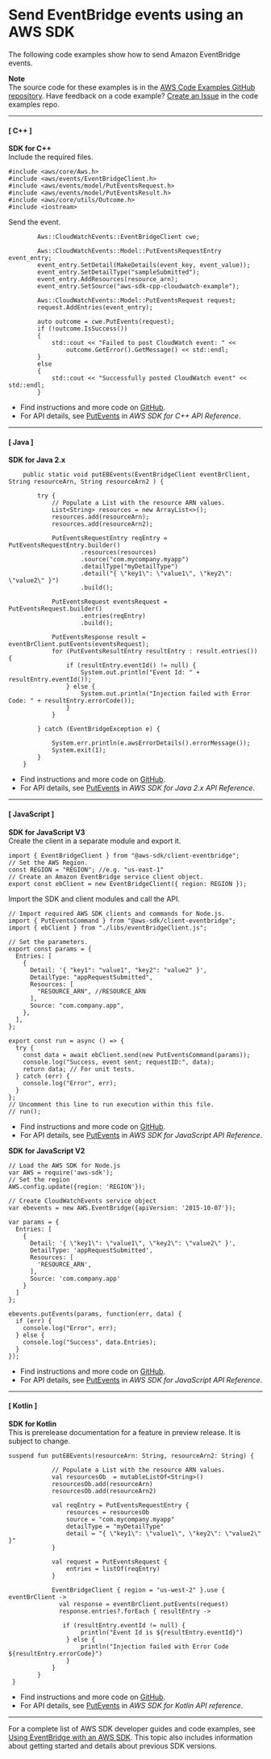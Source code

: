 # Send EventBridge events using an AWS SDK<a name="example_eventbridge_PutEvents_section"></a>

The following code examples show how to send Amazon EventBridge events\.

**Note**  
The source code for these examples is in the [AWS Code Examples GitHub repository](https://github.com/awsdocs/aws-doc-sdk-examples)\. Have feedback on a code example? [Create an Issue](https://github.com/awsdocs/aws-doc-sdk-examples/issues/new/choose) in the code examples repo\. 

------
#### [ C\+\+ ]

**SDK for C\+\+**  
Include the required files\.  

```
#include <aws/core/Aws.h>
#include <aws/events/EventBridgeClient.h>
#include <aws/events/model/PutEventsRequest.h>
#include <aws/events/model/PutEventsResult.h>
#include <aws/core/utils/Outcome.h>
#include <iostream>
```
Send the event\.  

```
        Aws::CloudWatchEvents::EventBridgeClient cwe;

        Aws::CloudWatchEvents::Model::PutEventsRequestEntry event_entry;
        event_entry.SetDetail(MakeDetails(event_key, event_value));
        event_entry.SetDetailType("sampleSubmitted");
        event_entry.AddResources(resource_arn);
        event_entry.SetSource("aws-sdk-cpp-cloudwatch-example");

        Aws::CloudWatchEvents::Model::PutEventsRequest request;
        request.AddEntries(event_entry);

        auto outcome = cwe.PutEvents(request);
        if (!outcome.IsSuccess())
        {
            std::cout << "Failed to post CloudWatch event: " <<
                outcome.GetError().GetMessage() << std::endl;
        }
        else
        {
            std::cout << "Successfully posted CloudWatch event" << std::endl;
        }
```
+  Find instructions and more code on [GitHub](https://github.com/awsdocs/aws-doc-sdk-examples/tree/main/cpp/example_code/eventbridge#code-examples)\. 
+  For API details, see [PutEvents](https://docs.aws.amazon.com/goto/SdkForCpp/eventbridge-2015-10-07/PutEvents) in *AWS SDK for C\+\+ API Reference*\. 

------
#### [ Java ]

**SDK for Java 2\.x**  
  

```
    public static void putEBEvents(EventBridgeClient eventBrClient, String resourceArn, String resourceArn2 ) {

        try {
            // Populate a List with the resource ARN values.
            List<String> resources = new ArrayList<>();
            resources.add(resourceArn);
            resources.add(resourceArn2);

            PutEventsRequestEntry reqEntry = PutEventsRequestEntry.builder()
                    .resources(resources)
                    .source("com.mycompany.myapp")
                    .detailType("myDetailType")
                    .detail("{ \"key1\": \"value1\", \"key2\": \"value2\" }")
                    .build();

            PutEventsRequest eventsRequest = PutEventsRequest.builder()
                    .entries(reqEntry)
                    .build();

            PutEventsResponse result = eventBrClient.putEvents(eventsRequest);
            for (PutEventsResultEntry resultEntry : result.entries()) {
                if (resultEntry.eventId() != null) {
                    System.out.println("Event Id: " + resultEntry.eventId());
                } else {
                    System.out.println("Injection failed with Error Code: " + resultEntry.errorCode());
                }
            }

        } catch (EventBridgeException e) {

            System.err.println(e.awsErrorDetails().errorMessage());
            System.exit(1);
        }
    }
```
+  Find instructions and more code on [GitHub](https://github.com/awsdocs/aws-doc-sdk-examples/tree/main/javav2/example_code/eventbridge#readme)\. 
+  For API details, see [PutEvents](https://docs.aws.amazon.com/goto/SdkForJavaV2/eventbridge-2015-10-07/PutEvents) in *AWS SDK for Java 2\.x API Reference*\. 

------
#### [ JavaScript ]

**SDK for JavaScript V3**  
Create the client in a separate module and export it\.  

```
import { EventBridgeClient } from "@aws-sdk/client-eventbridge";
// Set the AWS Region.
const REGION = "REGION"; //e.g. "us-east-1"
// Create an Amazon EventBridge service client object.
export const ebClient = new EventBridgeClient({ region: REGION });
```
Import the SDK and client modules and call the API\.  

```
// Import required AWS SDK clients and commands for Node.js.
import { PutEventsCommand } from "@aws-sdk/client-eventbridge";
import { ebClient } from "./libs/eventBridgeClient.js";

// Set the parameters.
export const params = {
  Entries: [
    {
      Detail: '{ "key1": "value1", "key2": "value2" }',
      DetailType: "appRequestSubmitted",
      Resources: [
        "RESOURCE_ARN", //RESOURCE_ARN
      ],
      Source: "com.company.app",
    },
  ],
};

export const run = async () => {
  try {
    const data = await ebClient.send(new PutEventsCommand(params));
    console.log("Success, event sent; requestID:", data);
    return data; // For unit tests.
  } catch (err) {
    console.log("Error", err);
  }
};
// Uncomment this line to run execution within this file.
// run();
```
+  Find instructions and more code on [GitHub](https://github.com/awsdocs/aws-doc-sdk-examples/tree/main/javascriptv3/example_code/eventbridge#code-examples)\. 
+  For API details, see [PutEvents](https://docs.aws.amazon.com/AWSJavaScriptSDK/v3/latest/clients/client-eventbridge/classes/puteventscommand.html) in *AWS SDK for JavaScript API Reference*\. 

**SDK for JavaScript V2**  
  

```
// Load the AWS SDK for Node.js
var AWS = require('aws-sdk');
// Set the region
AWS.config.update({region: 'REGION'});

// Create CloudWatchEvents service object
var ebevents = new AWS.EventBridge({apiVersion: '2015-10-07'});

var params = {
  Entries: [
    {
      Detail: '{ \"key1\": \"value1\", \"key2\": \"value2\" }',
      DetailType: 'appRequestSubmitted',
      Resources: [
        'RESOURCE_ARN',
      ],
      Source: 'com.company.app'
    }
  ]
};

ebevents.putEvents(params, function(err, data) {
  if (err) {
    console.log("Error", err);
  } else {
    console.log("Success", data.Entries);
  }
});
```
+  Find instructions and more code on [GitHub](https://github.com/awsdocs/aws-doc-sdk-examples/tree/main/javascript/example_code/eventbridge#code-examples)\. 
+  For API details, see [PutEvents](https://docs.aws.amazon.com/goto/AWSJavaScriptSDK/eventbridge-2015-10-07/PutEvents) in *AWS SDK for JavaScript API Reference*\. 

------
#### [ Kotlin ]

**SDK for Kotlin**  
This is prerelease documentation for a feature in preview release\. It is subject to change\.
  

```
suspend fun putEBEvents(resourceArn: String, resourceArn2: String) {

            // Populate a List with the resource ARN values.
            val resourcesOb  = mutableListOf<String>()
            resourcesOb.add(resourceArn)
            resourcesOb.add(resourceArn2)

            val reqEntry = PutEventsRequestEntry {
                resources = resourcesOb
                source = "com.mycompany.myapp"
                detailType = "myDetailType"
                detail = "{ \"key1\": \"value1\", \"key2\": \"value2\" }"
            }

            val request = PutEventsRequest {
                entries = listOf(reqEntry)
            }

            EventBridgeClient { region = "us-west-2" }.use { eventBrClient ->
              val response = eventBrClient.putEvents(request)
              response.entries?.forEach { resultEntry ->

               if (resultEntry.eventId != null) {
                    println("Event Id is ${resultEntry.eventId}")
                } else {
                    println("Injection failed with Error Code ${resultEntry.errorCode}")
                }
            }
        }
 }
```
+  Find instructions and more code on [GitHub](https://github.com/awsdocs/aws-doc-sdk-examples/tree/main/kotlin/services/eventbridge#code-examples)\. 
+  For API details, see [PutEvents](https://github.com/awslabs/aws-sdk-kotlin#generating-api-documentation) in *AWS SDK for Kotlin API reference*\. 

------

For a complete list of AWS SDK developer guides and code examples, see [Using EventBridge with an AWS SDK](sdk-general-information-section.md)\. This topic also includes information about getting started and details about previous SDK versions\.